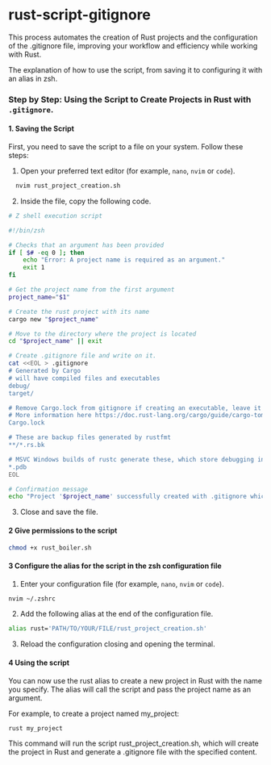 # rust-script-gitignore

This process automates the creation of Rust projects and the configuration of the .gitignore file, improving your workflow and efficiency while working with Rust.

The explanation of how to use the script, from saving it to configuring it with an alias in zsh.

### Step by Step: Using the Script to Create Projects in Rust with `.gitignore`.

#### 1. Saving the Script

First, you need to save the script to a file on your system. Follow these steps:

1. Open your preferred text editor (for example, `nano`, `nvim` or `code`).

```sh
  nvim rust_project_creation.sh
```

2. Inside the file, copy the following code.

```sh
# Z shell execution script

#!/bin/zsh

# Checks that an argument has been provided
if [ $# -eq 0 ]; then
    echo "Error: A project name is required as an argument."
    exit 1
fi

# Get the project name from the first argument
project_name="$1"

# Create the rust project with its name
cargo new "$project_name"

# Move to the directory where the project is located
cd "$project_name" || exit

# Create .gitignore file and write on it.
cat <<EOL > .gitignore
# Generated by Cargo
# will have compiled files and executables
debug/
target/

# Remove Cargo.lock from gitignore if creating an executable, leave it for libraries
# More information here https://doc.rust-lang.org/cargo/guide/cargo-toml-vs-cargo-lock.html
Cargo.lock

# These are backup files generated by rustfmt
**/*.rs.bk

# MSVC Windows builds of rustc generate these, which store debugging information
*.pdb
EOL

# Confirmation message
echo "Project '$project_name' successfully created with .gitignore which includes the specified content."
```

3. Close and save the file. 

#### 2 Give permissions to the script

```sh
chmod +x rust_boiler.sh
```

#### 3 Configure the alias for the script in the zsh configuration file

1. Enter your configuration file (for example, `nano`, `nvim` or `code`).

```sh
nvim ~/.zshrc
```

2. Add the following alias at the end of the configuration file.

```sh
alias rust='PATH/TO/YOUR/FILE/rust_project_creation.sh'
```

3. Reload the configuration closing and opening the terminal.

#### 4 Using the script

You can now use the rust alias to create a new project in Rust with the name you specify. The alias will call the script and pass the project name as an argument.

For example, to create a project named my_project:

```sh
rust my_project
```

This command will run the script rust_project_creation.sh, which will create the project in Rust and generate a .gitignore file with the specified content.
